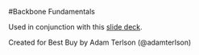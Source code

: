 #Backbone Fundamentals

Used in conjunction with this [slide deck](http://rvl.io/adamterlson/backbone-fundamentals).

Created for Best Buy by Adam Terlson (@adamterlson)

